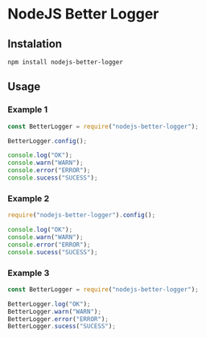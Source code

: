# NodeJS Better Logger

## Instalation

`npm install nodejs-better-logger`

## Usage

### Example 1

```js
const BetterLogger = require("nodejs-better-logger");

BetterLogger.config();

console.log("OK");
console.warn("WARN");
console.error("ERROR");
console.sucess("SUCESS");
```

### Example 2

```js
require("nodejs-better-logger").config();

console.log("OK");
console.warn("WARN");
console.error("ERROR");
console.sucess("SUCESS");
```

### Example 3

```js
const BetterLogger = require("nodejs-better-logger");

BetterLogger.log("OK");
BetterLogger.warn("WARN");
BetterLogger.error("ERROR");
BetterLogger.sucess("SUCESS");
```
